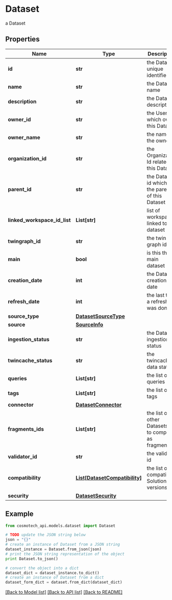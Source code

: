 # Dataset

a Dataset

## Properties

Name | Type | Description | Notes
------------ | ------------- | ------------- | -------------
**id** | **str** | the Dataset unique identifier | [optional] [readonly] 
**name** | **str** | the Dataset name | [optional] 
**description** | **str** | the Dataset description | [optional] 
**owner_id** | **str** | the User id which own this Dataset | [optional] [readonly] 
**owner_name** | **str** | the name of the owner | [optional] [readonly] 
**organization_id** | **str** | the Organization Id related to this Dataset | [optional] [readonly] 
**parent_id** | **str** | the Dataset id which is the parent of this Dataset | [optional] 
**linked_workspace_id_list** | **List[str]** | list of workspace linked to this dataset | [optional] 
**twingraph_id** | **str** | the twin graph id | [optional] 
**main** | **bool** | is this the main dataset | [optional] 
**creation_date** | **int** | the Dataset creation date | [optional] [readonly] 
**refresh_date** | **int** | the last time a refresh was done | [optional] [readonly] 
**source_type** | [**DatasetSourceType**](DatasetSourceType.md) |  | [optional] 
**source** | [**SourceInfo**](SourceInfo.md) |  | [optional] 
**ingestion_status** | **str** | the Dataset ingestion status | [optional] 
**twincache_status** | **str** | the twincache data status | [optional] 
**queries** | **List[str]** | the list of queries | [optional] 
**tags** | **List[str]** | the list of tags | [optional] 
**connector** | [**DatasetConnector**](DatasetConnector.md) |  | [optional] 
**fragments_ids** | **List[str]** | the list of other Datasets ids to compose as fragments | [optional] 
**validator_id** | **str** | the validator id | [optional] 
**compatibility** | [**List[DatasetCompatibility]**](DatasetCompatibility.md) | the list of compatible Solutions versions | [optional] 
**security** | [**DatasetSecurity**](DatasetSecurity.md) |  | [optional] 

## Example

```python
from cosmotech_api.models.dataset import Dataset

# TODO update the JSON string below
json = "{}"
# create an instance of Dataset from a JSON string
dataset_instance = Dataset.from_json(json)
# print the JSON string representation of the object
print Dataset.to_json()

# convert the object into a dict
dataset_dict = dataset_instance.to_dict()
# create an instance of Dataset from a dict
dataset_form_dict = dataset.from_dict(dataset_dict)
```
[[Back to Model list]](../README.md#documentation-for-models) [[Back to API list]](../README.md#documentation-for-api-endpoints) [[Back to README]](../README.md)


